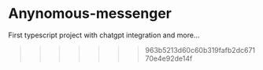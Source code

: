 # Anynomous-messenger
First typescript project with chatgpt integration and more...
>>>>>>> 963b5213d60c60b319fafb2dc67170e4e92de14f
